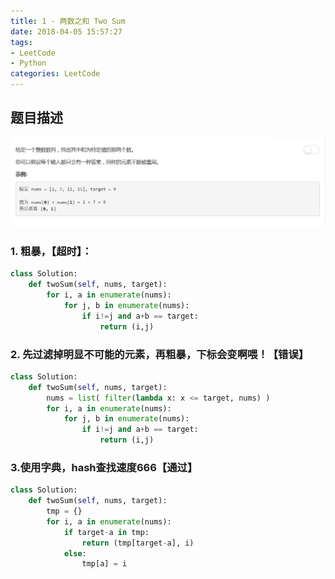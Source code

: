 ```yaml
---
title: 1 - 两数之和 Two Sum
date: 2018-04-05 15:57:27
tags: 
- LeetCode
- Python
categories: LeetCode
---
```



## 题目描述
![problem](images/1.png)

<!-- more -->

### 1. 粗暴，【超时】：
```python
class Solution:
    def twoSum(self, nums, target):
    	for i, a in enumerate(nums):
    		for j, b in enumerate(nums):
    			if i!=j and a+b == target:
    				return (i,j)
```

### 2. 先过滤掉明显不可能的元素，再粗暴，下标会变啊喂！【错误】
```python
class Solution:
    def twoSum(self, nums, target):
    	nums = list( filter(lambda x: x <= target, nums) )
    	for i, a in enumerate(nums):
    		for j, b in enumerate(nums):
    			if i!=j and a+b == target:
    				return (i,j)
```

### 3.使用字典，hash查找速度666【通过】
```python
class Solution:
    def twoSum(self, nums, target):
    	tmp = {}
    	for i, a in enumerate(nums):
    	    if target-a in tmp:
    	        return (tmp[target-a], i)
    	    else:
    	        tmp[a] = i
```